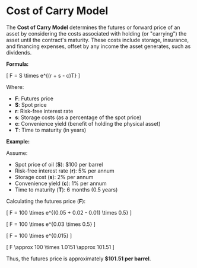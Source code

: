 # Cost of Carry Model

The **Cost of Carry Model** determines the futures or forward price of an asset by considering the costs associated with holding (or "carrying") the asset until the contract's maturity. These costs include storage, insurance, and financing expenses, offset by any income the asset generates, such as dividends.

**Formula:**

\[
F = S \times e^{(r + s - c)T}
\]

Where:
- **F**: Futures price
- **S**: Spot price
- **r**: Risk-free interest rate
- **s**: Storage costs (as a percentage of the spot price)
- **c**: Convenience yield (benefit of holding the physical asset)
- **T**: Time to maturity (in years)

**Example:**

Assume:
- Spot price of oil (**S**): $100 per barrel
- Risk-free interest rate (**r**): 5% per annum
- Storage cost (**s**): 2% per annum
- Convenience yield (**c**): 1% per annum
- Time to maturity (**T**): 6 months (0.5 years)

Calculating the futures price (**F**):

\[
F = 100 \times e^{(0.05 + 0.02 - 0.01) \times 0.5}
\]

\[
F = 100 \times e^{0.03 \times 0.5}
\]

\[
F = 100 \times e^{0.015}
\]

\[
F \approx 100 \times 1.0151 \approx 101.51
\]

Thus, the futures price is approximately **$101.51 per barrel**.
